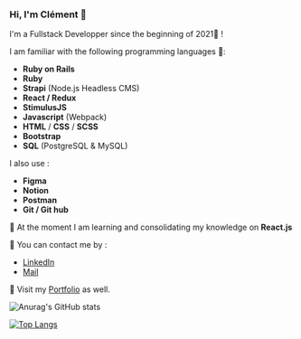 ### Hi, I'm Clément 👋

I'm a Fullstack Developper since the beginning of 2021🚀 ! 

I am familiar with the following programming languages 💪:

  * **Ruby on Rails**
  * **Ruby**
  * **Strapi** (Node.js Headless CMS)
  * **React / Redux**
  * **StimulusJS**
  * **Javascript** (Webpack)
  * **HTML** / **CSS** / **SCSS**
  * **Bootstrap**
  * **SQL** (PostgreSQL & MySQL)

I also use :
  
  * **Figma**
  * **Notion**
  * **Postman**
  * **Git / Git hub**

🌱 At the moment I am learning and consolidating my knowledge on **React.js**

💬 You can contact me by :
  * [LinkedIn](https://www.linkedin.com/in/cl%C3%A9ment-le-boulanger/)
  * [Mail](hello@clement-leboulanger.com)

🚋 Visit my [Portfolio](https://www.clement-leboulanger.com) as well.

![Anurag's GitHub stats](https://github-readme-stats.vercel.app/api?username=ClementLeBoulanger&show_icons=true)

[![Top Langs](https://github-readme-stats.vercel.app/api/top-langs/?username=ClementLeBoulanger)](https://github.com/anuraghazra/github-readme-stats)
